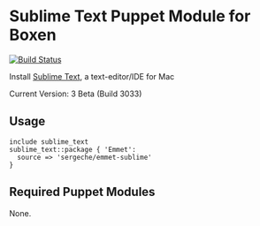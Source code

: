 # Sublime Text Puppet Module for Boxen

[![Build Status](https://travis-ci.org/boxen/puppet-sublime_text.png?branch=master)](https://travis-ci.org/boxen/puppet-sublime_text)

Install [Sublime Text](http://www.sublimetext.com//), a text-editor/IDE for Mac

Current Version: 3 Beta (Build 3033)
## Usage

```puppet
include sublime_text
sublime_text::package { 'Emmet':
  source => 'sergeche/emmet-sublime'
}
```

## Required Puppet Modules

None.
